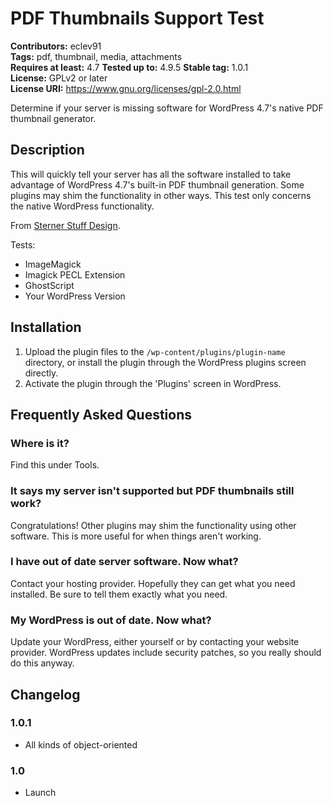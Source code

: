 # PDF Thumbnails Support Test 
**Contributors:** eclev91  
**Tags:** pdf, thumbnail, media, attachments  
**Requires at least:** 4.7
**Tested up to:** 4.9.5
**Stable tag:** 1.0.1  
**License:** GPLv2 or later  
**License URI:** https://www.gnu.org/licenses/gpl-2.0.html  

Determine if your server is missing software for WordPress 4.7's native PDF thumbnail generator.


## Description 

This will quickly tell your server has all the software installed to take advantage of WordPress 4.7's built-in PDF thumbnail generation. Some plugins may shim the functionality in other ways. This test only concerns the native WordPress functionality.

From [Sterner Stuff Design](https://sternerstuffdesign.com).

Tests:
* ImageMagick
* Imagick PECL Extension
* GhostScript
* Your WordPress Version


## Installation 

1. Upload the plugin files to the `/wp-content/plugins/plugin-name` directory, or install the plugin through the WordPress plugins screen directly.
2. Activate the plugin through the 'Plugins' screen in WordPress.



## Frequently Asked Questions 


### Where is it? 

Find this under Tools.


### It says my server isn't supported but PDF thumbnails still work? 

Congratulations! Other plugins may shim the functionality using other software. This is more useful for when things aren't working.


### I have out of date server software. Now what? 

Contact your hosting provider. Hopefully they can get what you need installed. Be sure to tell them exactly what you need.


### My WordPress is out of date. Now what? 

Update your WordPress, either yourself or by contacting your website provider. WordPress updates include security patches, so you really should do this anyway.


## Changelog 


### 1.0.1 

* All kinds of object-oriented


### 1.0 
* Launch
